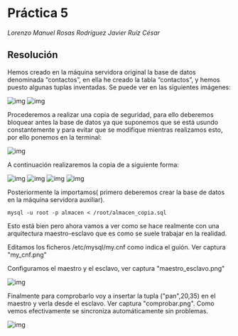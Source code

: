 # Práctica 5
*Lorenzo Manuel Rosas Rodríguez*
*Javier Ruíz César*

## Resolución
Hemos creado en la máquina servidora original la base de datos denominada “contactos”, en ella he creado la tabla “contactos”, y hemos puesto algunas tuplas inventadas. Se puede ver 
en las siguientes imágenes:

![img](https://github.com/lorenmanu/SWAP2015/blob/master/Practicas/Practica5/imagen1.png)
![img](https://github.com/lorenmanu/SWAP2015/blob/master/Practicas/Practica5/imagen2.png)

Procederemos a realizar una copia de seguridad, para ello deberemos bloquear antes la base de datos ya que suponemos que se está usundo constantemente y para evitar que se modifique mientras realizamos esto, por ello ponemos en la terminal:

![img](https://github.com/lorenmanu/SWAP2015/blob/master/Practicas/Practica5/imagen3.png)

A continuación realizaremos la copia de a siguiente forma:

![img](https://github.com/lorenmanu/SWAP2015/blob/master/Practicas/Practica5/imagen4.png)
![img](https://github.com/lorenmanu/SWAP2015/blob/master/Practicas/Practica5/imagen5.png)
![img](https://github.com/lorenmanu/SWAP2015/blob/master/Practicas/Practica5/imagen6.png)
![img](https://github.com/lorenmanu/SWAP2015/blob/master/Practicas/Practica5/imagen7.png)


Posteriormente la importamos( primero deberemos crear la base de datos en la máquina servidora auxiliar).

    mysql -u root -p almacen < /root/almacen_copia.sql

Esto está bien pero ahora vamos a ver como se hace realmente con una arquitectura maestro-esclavo que es como se suele trabajar en la realidad.

Editamos los ficheros /etc/mysql/my.cnf como indica el guión. Ver captura "my_cnf.png"

Configuramos el maestro y el esclavo, ver captura "maestro_esclavo.png"

![img](https://github.com/jesusgn90/SWAP2015/blob/master/Practicas/Practica5/maestro_esclavo.png)

Finalmente para comprobarlo voy a insertar la tupla ("pan",20,35) en el maestro y verla desde el esclavo. Ver captura "comprobar.png". Como vemos efectivamente se sincroniza automáticamente sin problemas.

![img](https://github.com/jesusgn90/SWAP2015/blob/master/Practicas/Practica5/comprobar.png)
